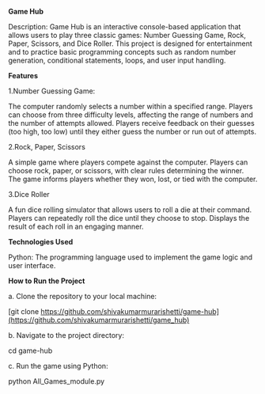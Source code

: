 **Game Hub**

Description:
Game Hub is an interactive console-based application that allows users to play three classic games: Number Guessing Game, Rock, Paper, Scissors, and Dice Roller. This project is designed for entertainment and to practice basic programming concepts such as random number generation, conditional statements, loops, and user input handling.

**Features**

1.Number Guessing Game:

The computer randomly selects a number within a specified range.
Players can choose from three difficulty levels, affecting the range of numbers and the number of attempts allowed.
Players receive feedback on their guesses (too high, too low) until they either guess the number or run out of attempts.

2.Rock, Paper, Scissors

A simple game where players compete against the computer.
Players can choose rock, paper, or scissors, with clear rules determining the winner.
The game informs players whether they won, lost, or tied with the computer.

3.Dice Roller

A fun dice rolling simulator that allows users to roll a die at their command.
Players can repeatedly roll the dice until they choose to stop.
Displays the result of each roll in an engaging manner.

**Technologies Used**

Python: The programming language used to implement the game logic and user interface.

**How to Run the Project**

a. Clone the repository to your local machine:

   [git clone https://github.com/shivakumarmurarishetti/game-hub](https://github.com/shivakumarmurarishetti/game_hub)
   
b. Navigate to the project directory:

   cd game-hub
   
c. Run the game using Python:

  python All_Games_module.py
 
